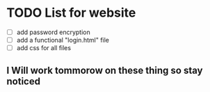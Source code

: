 # TODO List for website

- [ ] add password encryption
- [ ] add a functional "login.html" file
- [ ] add css for all files

## I Will work tommorow on these thing so stay noticed